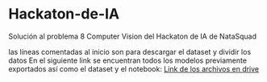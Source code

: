 # Hackaton-de-IA
Solución al problema 8 Computer Vision del Hackaton de IA de NataSquad

<p>las líneas comentadas al inicio son para descargar el dataset y dividir los datos
En el siguiente link se encuentran todos los modelos previamente exportados así como el dataset y el notebook:
<a href="https://drive.google.com/drive/folders/164950ACRS4tolTcPz796exwV6J7Qu_s_">Link de los archivos en drive</a>
</p>
